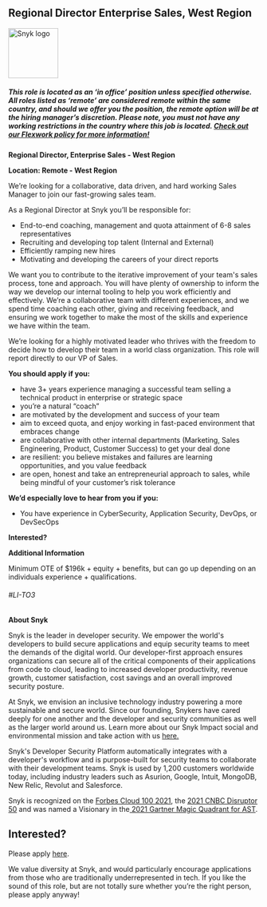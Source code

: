 Regional Director Enterprise Sales, West Region
---

<img src="https://res.cloudinary.com/snyk/image/upload/v1537345894/press-kit/brand/logo-black.png" width="100" alt="Snyk logo" />

<h5><span data-sheets-formula-bar-text-style="font-size:13px;color:#000000;font-weight:normal;text-decoration:none;font-family:'Arial';font-style:normal;text-decoration-skip-ink:none;">This role is located as an ‘in office’ position unless specified otherwise. All roles listed as ‘remote’ are considered remote within the same country, and should we offer you the position, the remote option will be at the hiring manager’s discretion. Please note, you must not have any working restrictions in the country where this job is located. </span><a href="https://snyk.io/blog/introducing-flex-work-the-future-of-work-at-snyk/" target="_blank" data-sheets-formula-bar-text-link="https://snyk.io/blog/introducing-flex-work-the-future-of-work-at-snyk/" data-sheets-formula-bar-text-style="font-size:13px;color:#1155cc;font-weight:normal;text-decoration:underline;font-family:''Arial'';font-style:normal;text-decoration-skip-ink:none;">Check out our Flexwork policy for more information!</a></h5>
<p><strong>Regional Director, Enterprise Sales - West Region</strong></p>
<p><strong>Location: Remote - West Region</strong></p>
<p><span style="font-weight: 400;">We’re looking for a collaborative, data driven, and hard working Sales Manager to join our fast-growing sales team.</span></p>
<p><span style="font-weight: 400;">As a Regional Director at Snyk you’ll be responsible for:</span></p>
<ul>
<li style="font-weight: 400;"><span style="font-weight: 400;">End-to-end coaching, management and quota attainment of 6-8 sales representatives&nbsp;</span></li>
<li style="font-weight: 400;"><span style="font-weight: 400;">Recruiting and developing top talent (Internal and External)</span></li>
<li style="font-weight: 400;"><span style="font-weight: 400;">Efficiently ramping new hires&nbsp;</span></li>
<li style="font-weight: 400;"><span style="font-weight: 400;">Motivating and developing the careers of your direct reports</span></li>
</ul>
<p><span style="font-weight: 400;">We want you to contribute to the iterative improvement of your team's sales process, tone and approach. You will have plenty of ownership to inform the way we develop our internal tooling to help you work efficiently and effectively. We’re a collaborative team with different experiences, and we spend time coaching each other, giving and receiving feedback, and ensuring we work together to make the most of the skills and experience we have within the team.</span></p>
<p><span style="font-weight: 400;">We’re looking for a highly motivated leader who thrives with the freedom to decide how to develop their team in a world class organization. This role will report directly to our VP of Sales.</span></p>
<p><strong>You should apply if you:</strong></p>
<ul>
<li style="font-weight: 400;"><span style="font-weight: 400;">have 3+ years experience managing a successful team selling a technical product in enterprise or strategic space</span></li>
<li style="font-weight: 400;"><span style="font-weight: 400;">you’re a natural “coach”</span></li>
<li style="font-weight: 400;"><span style="font-weight: 400;">are motivated by the development and success of your team</span></li>
<li style="font-weight: 400;"><span style="font-weight: 400;">aim to exceed quota, and enjoy working in fast-paced environment that embraces change</span></li>
<li style="font-weight: 400;"><span style="font-weight: 400;">are collaborative with other internal departments (Marketing, Sales Engineering, Product, Customer Success) to get your deal done&nbsp;</span></li>
<li style="font-weight: 400;"><span style="font-weight: 400;">are resilient: you believe mistakes and failures are learning opportunities, and you value feedback</span></li>
<li style="font-weight: 400;"><span style="font-weight: 400;">are open, honest and take an entrepreneurial approach to sales, while being mindful of your customer’s risk tolerance</span></li>
</ul>
<p><strong>We’d especially love to hear from you if you:</strong></p>
<ul>
<li style="font-weight: 400;"><span style="font-weight: 400;">You have experience in CyberSecurity, Application Security, DevOps, or DevSecOps&nbsp;</span></li>
</ul>
<p><strong>Interested?</strong></p>
<p><strong>Additional Information</strong></p>
<p><span style="font-weight: 400;">Minimum OTE of $196k + equity + benefits, but can go up depending on an individuals experience + qualifications.</span></p>
<h6><span style="font-weight: 400;">#LI-TO3</span></h6><div class="content-conclusion"><p><strong>About Snyk</strong></p>
<p><span style="font-weight: 400;">Snyk is the leader in developer security. We empower the world's developers to build secure applications and equip security teams to meet the demands of the digital world. Our developer-first approach ensures organizations can secure all of the critical components of their applications from code to cloud, leading to increased developer productivity, revenue growth, customer satisfaction, cost savings and an overall improved security posture.&nbsp;</span></p>
<p><span style="font-weight: 400;">At Snyk, we envision an inclusive technology industry powering a more sustainable and secure world.</span> <span style="font-weight: 400;">Since our founding, Snykers have cared deeply for one another and the developer and security communities as well as the larger world around us. Learn more about our Snyk Impact social and environmental mission and take action with us </span><a href="https://snyk.io/about/snyk-impact/"><span style="font-weight: 400;">here.</span></a></p>
<p><span style="font-weight: 400;">Snyk's Developer Security Platform automatically integrates with a developer's workflow and is purpose-built for security teams to collaborate with their development teams. Snyk is used by 1,200 customers worldwide today, including industry leaders such as Asurion, Google, Intuit, MongoDB, New Relic, Revolut and Salesforce.</span></p>
<p><span style="font-weight: 400;">Snyk is recognized on the </span><a href="https://www.forbes.com/cloud100/#6f24b5ba5f94"><span style="font-weight: 400;">Forbes Cloud 100 2021</span></a><span style="font-weight: 400;">, the </span><a href="https://www.cnbc.com/2021/05/25/these-are-the-2021-cnbc-disruptor-50-companies.html"><span style="font-weight: 400;">2021 CNBC Disruptor 50</span></a><span style="font-weight: 400;"> and was named a Visionary in the</span><a href="https://snyk.io/blog/snyk-visionary-2021-gartner-magic-quadrant-for-ast/"><span style="font-weight: 400;"> 2021 Gartner Magic Quadrant for AST</span></a><span style="font-weight: 400;">.</span></p></div>

Interested?
---

Please apply [here](https://boards.greenhouse.io/snyk/jobs/5274884002#app).

We value diversity at Snyk, and would particularly encourage applications from those who are traditionally underrepresented in tech.
If you like the sound of this role, but are not totally sure whether you’re the right person, please apply anyway!
